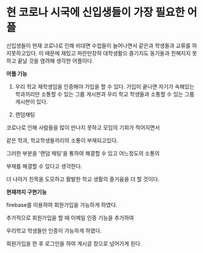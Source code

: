 
# 현 코로나 시국에 신입생들이 가장 필요한 어플

신입생들이 현재 코로나로 인해 비대면 수업들이 늘어나면서 같은과 학생들과 교류를 하지못하고있다. 
이 때문에 재밌고 파란만장하 대학생활으 즐기지도 동기들과 친해지지 못하고 끝날 것을 염려해 생각한 어플이다.

**어플 기능**

1. 우리 학교 재학생임을 인증해야 가입을 할 수 있다. 가입이 끝나면 자기가 속해있는 학과끼리만 소통할 수 있는 그룹 게시판과 우리 학교 학생들과 소통할 수 있는 그룹 게시판이 있다.

2. 랜덤채팅

코로나로 인해 사람들을 많이 만나지 못하고 모임의 기회가 적어지면서

같은 학과, 학교학생들끼리의 소통이 부재되고있다. 

그러한 부분을 '랜덤 채팅'을 통하여 해결할 수 있고 어느정도의 소통의

부재를 해결할 수 있다고 생각한다.

더 나아가 친목을 도모하고 활발한 학교 생활의 즐거움을 더 할 것이다.

**현재까지 구현기능**

firebase를 이용하여 회원가입을 가능하게 하였다.

추가적으로 회원가입을 할 때 이메일 인증 기능을 추가하여 

우리학교 학생들만 인증이 가능하게 하였다.

회원가입을 한 후 로그인을 하여 게시글 창으로 넘어가게 된다.
